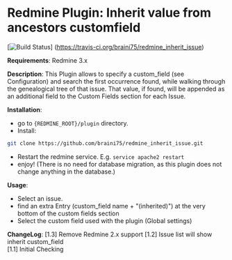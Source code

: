 Redmine Plugin: Inherit value from ancestors customfield 
==========================================================
[![Build Status](https://travis-ci.org/braini75/redmine_inherit_issue.svg?branch=master)] (https://travis-ci.org/braini75/redmine_inherit_issue)

__Requirements__:
Redmine 3.x



__Description__:
This Plugin allows to specify a custom_field (see Configuration) and search the first occurrence found, while walking through the genealogical tree of that issue. That value, if found, will be appended as an additional field to the Custom Fields section for each Issue. 

__Installation__:
* go to `{REDMINE_ROOT}/plugin` directory.
* Install:
```bash  
git clone https://github.com/braini75/redmine_inherit_issue.git
```
  
* Restart the redmine service. E.g. `service apache2 restart`
* enjoy!
(There is no need for database migration, as this plugin does not change anything in the database.)

__Usage__:
* Select an issue.
* find an extra Entry (custom_field name + "(inherited)") at the very bottom of the custom fields section
* Select the custom field used with the plugin (Global settings)

__ChangeLog__:
[1.3] Remove Redmine 2.x support
[1.2] Issue list will show inherit custom_field  
[1.1] Initial Checking  
